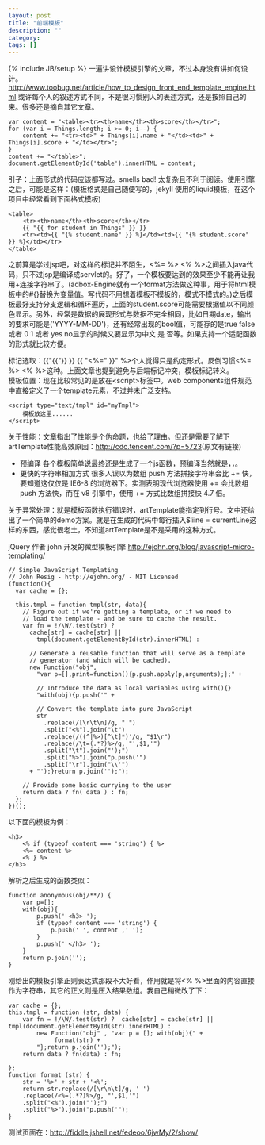 ```yaml
---
layout: post
title: "前端模板"
description: ""
category: 
tags: []
---
```

{% include JB/setup %}
一遍讲设计模板引擎的文章，不过本身没有讲如何设计。
<http://www.toobug.net/article/how_to_design_front_end_template_engine.html>
或许每个人的叙述方式不同，不是很习惯别人的表述方式，还是按照自己的来。很多还是摘自其它文章。

    var content = "<table><tr><th>name</th><th>score</th></tr>";
    for (var i = Things.length; i >= 0; i--) {
        content += "<tr><td>" + Things[i].name + "</td><td>" + Things[i].score + "</td></tr>";
    }
    content += "</table>";
    document.getElementById('table').innerHTML = content;

引子：上面形式的代码应该都写过。smells bad! 太复杂且不利于阅读。使用引擎之后，可能是这样：(模板格式是自己随便写的，jekyll 使用的liquid模板，在这个项目中经常看到下面格式模板)

    <table>
        <tr><th>name</th><th>score</th></tr>
        {{ "{{ for student in Things" }} }}
        <tr><td>{{ "{% student.name" }} %}</td><td>{{ "{% student.score" }} %}</td></tr>
    </table>

之前算是学过jsp吧，对这样的标记并不陌生，<%= %> <% %>之间插入java代码，只不过jsp是编译成servlet的。好了，一个模板要达到的效果至少不能再让我用+连接字符串了。(adbox-Engine就有一个format方法做这种事，用于将html模板中的#{}替换为变量值。写代码不用想着模板不模板的，模式不模式的。)之后模板最好支持分支逻辑和循环遍历，上面的student.score可能需要根据值以不同颜色显示。另外，经常是数据的展现形式与数据不完全相同，比如日期date，输出的要求可能是('YYYY-MM-DD')，还有经常出现的bool值，可能存的是true false 或者 0 1 或者 yes no显示的时候又要显示为中文 是 否等。如果支持一个适配函数的形式就比较方便。

标记选取：{{"{{"}} }} {{ "<%=" }}" %>个人觉得只是约定形式。反倒习惯<%= %> <% %>这种。上面文章也提到避免与后端标记冲突，模板标记转义。  
模板位置：现在比较常见的是放在&lt;script&gt;标签中。web components组件规范中直接定义了一个template元素，不过并未广泛支持。
    
    <script type="text/tmpl" id="myTmpl">
        模板放这里......
    </script>

关于性能：文章指出了性能是个伪命题，也给了理由。但还是需要了解下artTemplate性能高效原因：<http://cdc.tencent.com/?p=5723>(原文有链接)

+ 预编译  各个模板简单说最终还是生成了一个js函数，预编译当然就是，，。
+ 更快的字符串相加方式  很多人误以为数组 push 方法拼接字符串会比 += 快，要知道这仅仅是 IE6-8 的浏览器下。实测表明现代浏览器使用 += 会比数组 push 方法快，而在 v8 引擎中，使用 += 方式比数组拼接快 4.7 倍。

关于异常处理：就是模板函数执行错误时，artTemplate能指定到行号。文中还给出了一个简单的demo方案。就是在生成的代码中每行插入$liine = currentLine这样的东西，感觉很老土，不知道artTemplate是不是采用的这种方式。


jQuery 作者 john 开发的微型模板引擎 <http://ejohn.org/blog/javascript-micro-templating/>

    // Simple JavaScript Templating
    // John Resig - http://ejohn.org/ - MIT Licensed
    (function(){
      var cache = {};
     
      this.tmpl = function tmpl(str, data){
        // Figure out if we're getting a template, or if we need to
        // load the template - and be sure to cache the result.
        var fn = !/\W/.test(str) ?
          cache[str] = cache[str] ||
            tmpl(document.getElementById(str).innerHTML) :
         
          // Generate a reusable function that will serve as a template
          // generator (and which will be cached).
          new Function("obj",
            "var p=[],print=function(){p.push.apply(p,arguments);};" +
           
            // Introduce the data as local variables using with(){}
            "with(obj){p.push('" +
           
            // Convert the template into pure JavaScript
            str
              .replace(/[\r\t\n]/g, " ")
              .split("<%").join("\t")
              .replace(/((^|%>)[^\t]*)'/g, "$1\r")
              .replace(/\t=(.*?)%>/g, "',$1,'")
              .split("\t").join("');")
              .split("%>").join("p.push('")
              .split("\r").join("\\'")
          + "');}return p.join('');");
       
        // Provide some basic currying to the user
        return data ? fn( data ) : fn;
      };
    })();


以下面的模板为例：

    <h3>
        <% if (typeof content === 'string') { %>
        <%= content %>
        <% } %>
    </h3>

解析之后生成的函数类似：

    function anonymous(obj/**/) {
        var p=[];
        with(obj){
            p.push(' <h3> '); 
            if (typeof content === 'string') {
                p.push(' ', content ,' '); 
            } 
            p.push(' </h3> ');
        }
        return p.join('');
    }

刚给出的模板引擎正则表达式那段不大好看，作用就是将<% %>里面的内容直接作为字符串，其它的正文则是压入结果数组。我自己稍微改了下：

    var cache = {};
    this.tmpl = function (str, data) {
        var fn = !/\W/.test(str) ?  cache[str] = cache[str] || tmpl(document.getElementById(str).innerHTML) :
            new Function("obj" , "var p = []; with(obj){" +
                 format(str) + 
            "};return p.join('');");
        return data ? fn(data) : fn;

    };
    function format (str) {
        str = '%>' + str + '<%';
        return str.replace(/[\r\n\t]/g, ' ')
        .replace(/<%=(.*?)%>/g, "',$1,'") 
        .split("<%").join("');")
        .split("%>").join("p.push('");
    }

测试页面在：<http://fiddle.jshell.net/fedeoo/6jwMy/2/show/>
